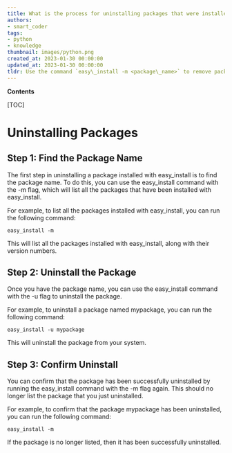 ```yaml
---
title: What is the process for uninstalling packages that were installed using python's easy_install?
authors:
- smart_coder
tags:
- python
- knowledge
thumbnail: images/python.png
created_at: 2023-01-30 00:00:00
updated_at: 2023-01-30 00:00:00
tldr: Use the command `easy\_install -m <package\_name>` to remove packages installed with Python`s easy\_install.
---
```


**Contents**

[TOC]

# Uninstalling Packages

## Step 1: Find the Package Name

The first step in uninstalling a package installed with easy_install is to find the package name. To do this, you can use the easy_install command with the -m flag, which will list all the packages that have been installed with easy_install.

For example, to list all the packages installed with easy_install, you can run the following command:

```
easy_install -m
```

This will list all the packages installed with easy_install, along with their version numbers.

## Step 2: Uninstall the Package

Once you have the package name, you can use the easy_install command with the -u flag to uninstall the package.

For example, to uninstall a package named mypackage, you can run the following command:

```
easy_install -u mypackage
```

This will uninstall the package from your system.

## Step 3: Confirm Uninstall

You can confirm that the package has been successfully uninstalled by running the easy_install command with the -m flag again. This should no longer list the package that you just uninstalled.

For example, to confirm that the package mypackage has been uninstalled, you can run the following command:

```
easy_install -m
```

If the package is no longer listed, then it has been successfully uninstalled.
